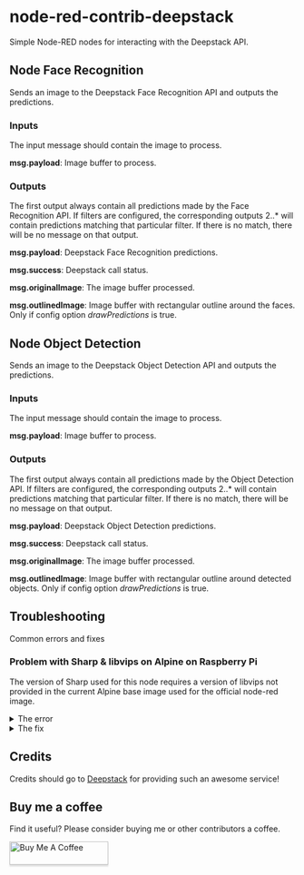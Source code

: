 # node-red-contrib-deepstack
Simple Node-RED nodes for interacting with the Deepstack API.

## Node Face Recognition
Sends an image to the Deepstack Face Recognition API and outputs the predictions.

### Inputs
The input message should contain the image to process.

**msg.payload**: Image buffer to process.

### Outputs
The first output always contain all predictions made by the Face Recognition API. If filters are configured, the corresponding outputs 2..* will contain predictions matching that particular filter. If there is no match, there will be no message on that output.

**msg.payload**: Deepstack Face Recognition predictions.

**msg.success**: Deepstack call status.

**msg.originalImage**: The image buffer processed.

**msg.outlinedImage**: Image buffer with rectangular outline around the faces. Only if config option
*drawPredictions* is true.

## Node Object Detection
Sends an image to the Deepstack Object Detection API and outputs the predictions.

### Inputs
The input message should contain the image to process.

**msg.payload**: Image buffer to process.

### Outputs
The first output always contain all predictions made by the Object Detection API. If filters are configured, the corresponding outputs 2..* will contain predictions matching that particular filter. If there is no match, there will be no message on that output.

**msg.payload**: Deepstack Object Detection predictions.

**msg.success**: Deepstack call status.

**msg.originalImage**: The image buffer processed.

**msg.outlinedImage**: Image buffer with rectangular outline around detected objects. Only if config option
*drawPredictions* is true.

## Troubleshooting
Common errors and fixes

### Problem with Sharp & libvips on Alpine on Raspberry Pi
The version of Sharp used for this node requires a version of libvips not provided in the current Alpine base image used for the official node-red image.

<details>
<summary>The error</summary>

```bash
$ npm install node-red-contrib-deepstack

> sharp@0.26.3 install /usr/src/node-red/node_modules/sharp
> (node install/libvips && node install/dll-copy && prebuild-install) || (node-gyp rebuild && node install/dll-copy)

info sharp Downloading https://github.com/lovell/sharp-libvips/releases/download/v8.10.0/libvips-8.10.0-linuxmusl-armv7.tar.br
ERR! sharp Prebuilt libvips 8.10.0 binaries are not yet available for linuxmusl-armv7
info sharp Attempting to build from source via node-gyp but this may fail due to the above error
info sharp Please see https://sharp.pixelplumbing.com/install for required dependencies
make: Entering directory '/usr/src/node-red/node_modules/sharp/build'
  CC(target) Release/obj.target/nothing/../node-addon-api/nothing.o
  AR(target) Release/obj.target/../node-addon-api/nothing.a
  COPY Release/nothing.a
  TOUCH Release/obj.target/libvips-cpp.stamp
  CXX(target) Release/obj.target/sharp/src/common.o
../src/common.cc:24:10: fatal error: vips/vips8: No such file or directory
   24 | #include <vips/vips8>
      |          ^~~~~~~~~~~~
compilation terminated.
make: *** [sharp.target.mk:138: Release/obj.target/sharp/src/common.o] Error 1
make: Leaving directory '/usr/src/node-red/node_modules/sharp/build'
gyp ERR! build error
gyp ERR! stack Error: `make` failed with exit code: 2
gyp ERR! stack     at ChildProcess.onExit (/usr/local/lib/node_modules/npm/node_modules/node-gyp/lib/build.js:194:23)
gyp ERR! stack     at ChildProcess.emit (events.js:314:20)
gyp ERR! stack     at Process.ChildProcess._handle.onexit (internal/child_process.js:276:12)
gyp ERR! System Linux 5.4.72-v7l+
gyp ERR! command "/usr/local/bin/node" "/usr/local/lib/node_modules/npm/node_modules/node-gyp/bin/node-gyp.js" "rebuild"
gyp ERR! cwd /usr/src/node-red/node_modules/sharp
gyp ERR! node -v v12.20.0
gyp ERR! node-gyp -v v5.1.0
gyp ERR! not ok
npm ERR! code ELIFECYCLE
npm ERR! errno 1
npm ERR! sharp@0.26.3 install: `(node install/libvips && node install/dll-copy && prebuild-install) || (node-gyp rebuild && node install/dll-copy)`
npm ERR! Exit status 1
npm ERR!
npm ERR! Failed at the sharp@0.26.3 install script.
npm ERR! This is probably not a problem with npm. There is likely additional logging output above.

npm ERR! A complete log of this run can be found in:
npm ERR!     /usr/src/node-red/.npm/_logs/2021-01-22T22_37_47_612Z-debug.log
```
</details>

<details>
<summary>The fix</summary>

Build a [custom libvips](https://sharp.pixelplumbing.com/install#custom-libvips) before installation of this node.

Running Docker, you can use this Dockerfile:
```Dockerfile
FROM nodered/node-red:latest-12

USER root

ARG LIBVIPS_VERSION_MAJOR_MINOR=8.10
ARG LIBVIPS_VERSION_PATCH=5
ARG MOZJPEG_VERSION="v3.3.1"

ENV CPATH /usr/local/include
ENV LIBRARY_PATH /usr/local/lib
ENV PKG_CONFIG_PATH=/usr/local/lib/pkgconfig:$PKG_CONFIG_PATH

RUN apk update && \
    apk upgrade && \
    apk add --update \
      zlib libxml2 libxslt glib ca-certificates \
      expat cairo orc libjpeg-turbo libwebp libexif lcms2 librsvg \
      poppler-glib fftw giflib libpng tiff && \
    apk add --no-cache --virtual \
      .build-dependencies autoconf automake build-base cmake \
      git libtool nasm zlib-dev libxml2-dev libxslt-dev wget \
      expat-dev cairo-dev orc-dev libjpeg-turbo-dev libwebp-dev \
      libexif-dev lcms2-dev librsvg-dev poppler-dev fftw-dev \
      giflib-dev libpng-dev tiff-dev glib-dev && \
    \
    echo 'Install mozjpeg' && \
    cd /tmp && \
    git clone git://github.com/mozilla/mozjpeg.git && \
    cd /tmp/mozjpeg && \
    git checkout ${MOZJPEG_VERSION} && \
    autoreconf -fiv && ./configure --prefix=/usr && make install && \
    \
    echo 'Install libvips' && \
    wget -O- https://github.com/libvips/libvips/releases/download/v${LIBVIPS_VERSION_MAJOR_MINOR}.${LIBVIPS_VERSION_PATCH}/vips-${LIBVIPS_VERSION_MAJOR_MINOR}.${LIBVIPS_VERSION_PATCH}.tar.gz | tar xzC /tmp && \
    cd /tmp/vips-${LIBVIPS_VERSION_MAJOR_MINOR}.${LIBVIPS_VERSION_PATCH} && \
    ./configure --prefix=/usr \
                --without-gsf \
                --enable-debug=no \
                --disable-dependency-tracking \
                --disable-static \
                --enable-silent-rules && \
    make -s install-strip && \
    cd /usr/src/node-red/ && \
    echo 'Install Node-RED modules' && \
    npm install node-red-contrib-deepstack && \
    \
    echo 'Cleanup' && \
    rm -rf /tmp/vips-${LIBVIPS_VERSION_MAJOR_MINOR}.${LIBVIPS_VERSION_PATCH} && \
    rm -rf /tmp/mozjpeg && \
    apk del --purge .build-dependencies && \
    rm -rf /var/cache/apk/*
```
</details>

## Credits
Credits should go to [Deepstack](https://deepstack.cc/) for providing such an awesome service!

## Buy me a coffee
Find it useful? Please consider buying me or other contributors a coffee.

<a href="https://www.buymeacoffee.com/iceglow" target="_blank"><img src="https://www.buymeacoffee.com/assets/img/custom_images/orange_img.png" alt="Buy Me A Coffee" style="height: 41px !important;width: 174px !important;box-shadow: 0px 3px 2px 0px rgba(190, 190, 190, 0.5) !important;-webkit-box-shadow: 0px 3px 2px 0px rgba(190, 190, 190, 0.5) !important;" ></a>